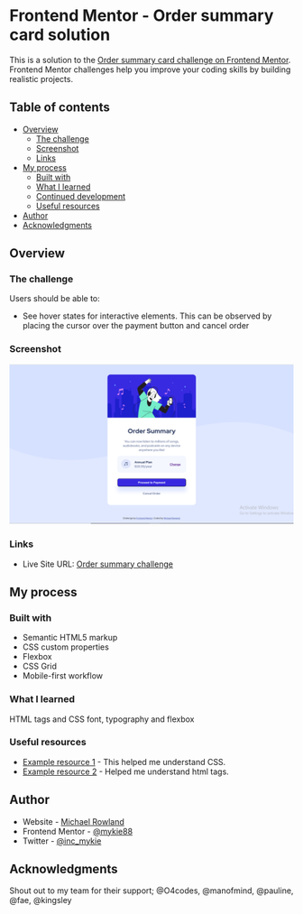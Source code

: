 # Frontend Mentor - Order summary card solution

This is a solution to the [Order summary card challenge on Frontend Mentor](https://www.frontendmentor.io/challenges/order-summary-component-QlPmajDUj). Frontend Mentor challenges help you improve your coding skills by building realistic projects. 

## Table of contents

- [Overview](#overview)
  - [The challenge](#the-challenge)
  - [Screenshot](#screenshot)
  - [Links](#links)
- [My process](#my-process)
  - [Built with](#built-with)
  - [What I learned](#what-i-learned)
  - [Continued development](#continued-development)
  - [Useful resources](#useful-resources)
- [Author](#author)
- [Acknowledgments](#acknowledgments)


## Overview

### The challenge

Users should be able to:

- See hover states for interactive elements. This can be observed by placing the cursor over the payment button and cancel order

### Screenshot

![Solution Screenshot](./images/Screenshot.png)

### Links

- Live Site URL: [Order summary challenge](https://mykie88.github.io/order-summary-component-main/)

## My process

### Built with

- Semantic HTML5 markup
- CSS custom properties
- Flexbox
- CSS Grid
- Mobile-first workflow

### What I learned

HTML tags and CSS font, typography and flexbox


### Useful resources

- [Example resource 1](https://www.w3schools.com/) - This helped me understand CSS.
- [Example resource 2](https://developer.mozilla.org/) - Helped me understand html tags.

## Author

- Website - [Michael Rowland](https://www.your-site.com)
- Frontend Mentor - [@mykie88](https://www.frontendmentor.io/profile/yourusername)
- Twitter - [@inc_mykie](https://www.twitter.com/inc_mykie)

## Acknowledgments

Shout out to my team for their support; @O4codes, @manofmind, @pauline, @fae, @kingsley
